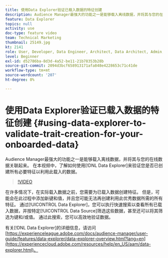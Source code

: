 ```yaml
---
title: 使用Data Explorer验证已载入数据的特征创建
description: Audience Manager最强大的功能之一是能够载入离线数据，并将其与您的在线数据关联起来。 在本视频中，了解如何使用Data Explorer验证您是否已创建所有必要特征来利用此载入的数据。
feature: Data Explorer
topics: null
activity: use
doc-type: feature video
team: Technical Marketing
thumbnail: 25149.jpg
kt: 2141
role: User, Developer, Data Engineer, Architect, Data Architect, Admin, Leader
level: Beginner
exl-id: d52786ba-8d3d-4a52-be11-21b78353b28b
source-git-commit: 2094d3bcf658913171afa848e4228653c71c41de
workflow-type: tm+mt
source-wordcount: '207'
ht-degree: 0%

---
```


# 使用Data Explorer验证已载入数据的特征创建 {#using-data-explorer-to-validate-trait-creation-for-your-onboarded-data}

Audience Manager最强大的功能之一是能够载入离线数据，并将其与您的在线数据关联起来。 在本视频中，了解如何使用[!DNL Data Explorer]来验证您是否已创建所有必要特征以利用此载入的数据。

>[!VIDEO](https://video.tv.adobe.com/v/25149/?quality=12)

在许多情况下，在实际载入数据之前，您需要为已载入数据创建特征。 但是，可能会在此过程中添加新键和值，并且您可能无法再创建利用此优秀数据所需的所有特征。 通过[!UICONTROL Data Explorer]，您可以执行快速搜索以查看所有已载入数据，并按特定[!UICONTROL Data Source]筛选这些数据，甚至还可以将其筛选为键和/或值。 通过此搜索，您可以高效地验证数据。

有关[!DNL Data Explorer]的详细信息，请访问[https://experienceleague.adobe.com/docs/audience-manager/user-guide/features/data-explorer/data-explorer-overview.html?lang=en](https://experiencecloud.adobe.com/resources/help/en_US/aam/data-explorer.html)。
